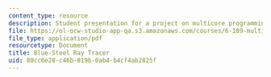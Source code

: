 ```yaml
---
content_type: resource
description: Student presentation for a project on multicore programming.
file: https://ol-ocw-studio-app-qa.s3.amazonaws.com/courses/6-189-multicore-programming-primer-january-iap-2007/80cc6e28c46b819b0ab4b4cf4ab2825f_bluesteel.pdf
file_type: application/pdf
resourcetype: Document
title: Blue-Steel Ray Tracer
uid: 80cc6e28-c46b-819b-0ab4-b4cf4ab2825f
---
```

